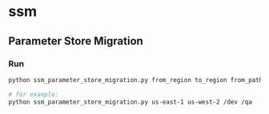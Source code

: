 # ssm

## Parameter Store Migration

### Run

```bash
python ssm_parameter_store_migration.py from_region to_region from_path to_path

# for example:
python ssm_parameter_store_migration.py us-east-1 us-west-2 /dev /qa
```
